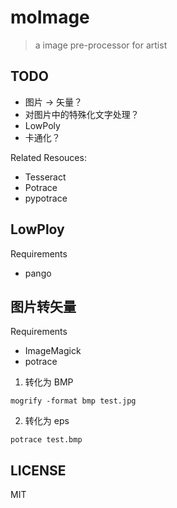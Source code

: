 # moImage

> a image pre-processor for artist

TODO
---

 - 图片 -> 矢量？
 - 对图片中的特殊化文字处理？
 - LowPoly
 - 卡通化？

Related Resouces:

 - Tesseract
 - Potrace
 - pypotrace

LowPloy
---

Requirements

 - pango



图片转矢量
---

Requirements

 - ImageMagick
 - potrace

1. 转化为 BMP

```
mogrify -format bmp test.jpg
```

2. 转化为 eps

```
potrace test.bmp
```

LICENSE
---

MIT
